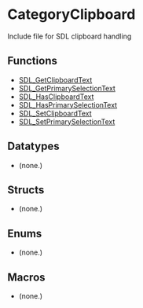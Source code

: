 # CategoryClipboard

Include file for SDL clipboard handling

<!-- END CATEGORY DOCUMENTATION -->

## Functions

<!-- DO NOT HAND-EDIT CATEGORY LISTS, THEY ARE AUTOGENERATED AND WILL BE OVERWRITTEN, BASED ON TAGS IN INDIVIDUAL PAGE FOOTERS. EDIT THOSE INSTEAD. -->
<!-- BEGIN CATEGORY LIST: CategoryClipboard, CategoryAPIFunction -->
- [SDL_GetClipboardText](SDL_GetClipboardText)
- [SDL_GetPrimarySelectionText](SDL_GetPrimarySelectionText)
- [SDL_HasClipboardText](SDL_HasClipboardText)
- [SDL_HasPrimarySelectionText](SDL_HasPrimarySelectionText)
- [SDL_SetClipboardText](SDL_SetClipboardText)
- [SDL_SetPrimarySelectionText](SDL_SetPrimarySelectionText)
<!-- END CATEGORY LIST -->

## Datatypes

<!-- DO NOT HAND-EDIT CATEGORY LISTS, THEY ARE AUTOGENERATED AND WILL BE OVERWRITTEN, BASED ON TAGS IN INDIVIDUAL PAGE FOOTERS. EDIT THOSE INSTEAD. -->
<!-- BEGIN CATEGORY LIST: CategoryClipboard, CategoryAPIDatatype -->
- (none.)
<!-- END CATEGORY LIST -->

## Structs

<!-- DO NOT HAND-EDIT CATEGORY LISTS, THEY ARE AUTOGENERATED AND WILL BE OVERWRITTEN, BASED ON TAGS IN INDIVIDUAL PAGE FOOTERS. EDIT THOSE INSTEAD. -->
<!-- BEGIN CATEGORY LIST: CategoryClipboard, CategoryAPIStruct -->
- (none.)
<!-- END CATEGORY LIST -->

## Enums

<!-- DO NOT HAND-EDIT CATEGORY LISTS, THEY ARE AUTOGENERATED AND WILL BE OVERWRITTEN, BASED ON TAGS IN INDIVIDUAL PAGE FOOTERS. EDIT THOSE INSTEAD. -->
<!-- BEGIN CATEGORY LIST: CategoryClipboard, CategoryAPIEnum -->
- (none.)
<!-- END CATEGORY LIST -->

## Macros

<!-- DO NOT HAND-EDIT CATEGORY LISTS, THEY ARE AUTOGENERATED AND WILL BE OVERWRITTEN, BASED ON TAGS IN INDIVIDUAL PAGE FOOTERS. EDIT THOSE INSTEAD. -->
<!-- BEGIN CATEGORY LIST: CategoryClipboard, CategoryAPIMacro -->
- (none.)
<!-- END CATEGORY LIST -->

